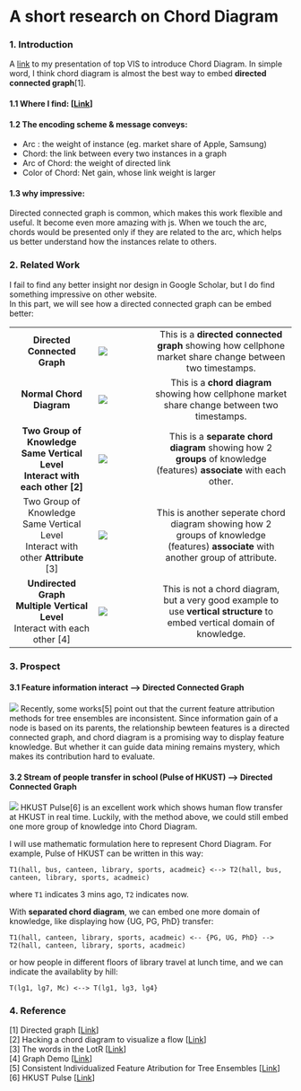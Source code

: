 # A short research on Chord Diagram

### 1. Introduction
A [link](https://sysu-zjw.github.io/5005TopVIS/) to my presentation of top VIS to introduce Chord Diagram. 
In simple word, I think chord diagram is almost the best way to embed **directed connected graph**[1]. 
#### 1.1 Where I find: [[Link](https://www.visualcinnamon.com/portfolio/phone-brand-switching)]
#### 1.2 The encoding scheme  & message conveys:
- Arc : the weight of instance (eg. market share of Apple, Samsung) 
- Chord: the link between every two instances in a graph
- Arc of Chord: the weight of directed link
- Color of Chord: Net gain, whose link weight is larger

#### 1.3 why impressive:
Directed connected graph is common, which makes this work flexible and useful. It become even more amazing with js. When we touch the arc, chords would be presented only if they are related to the arc, which helps us better understand how the instances relate to others.

### 2. Related Work
I fail to find any better insight nor design in Google Scholar, but I do find something impressive on other website. \
In this part, we will see how a directed connected graph can be embed better:

<table border=0 >
        <tr>
            <td width="30%" align="middle" valign="middle">
                <b> Directed Connected Graph </b>
            </td>
            <td width="20%"> <img src="https://github.com/sysu-zjw/MSBD-2018Fall/blob/master/img/5005Eassy/5005E1.png">
            </td>
            <td width="50%" align="middle" valign="middle">
                This is a <b>directed connected graph</b> showing how cellphone market share change between two timestamps.
            </td>
        </tr>
        <tr>
            <td width="30%" align="middle" valign="middle">
                <b> Normal Chord Diagram </b>
            </td>
            <td width="20%"> 
                <a href="https://sysu-zjw.github.io/5005TopVIS/">
                <img src="https://github.com/sysu-zjw/MSBD-2018Fall/blob/master/img/5005Pre.png">
            </td>
            <td width="50%" align="middle" valign="middle">
                This is a <b>chord diagram</b> showing how cellphone market share change between two timestamps.
            </td>
        </tr>
        <tr>
            <td  width="30%" align="middle" valign="middle">  
                <b> Two Group of Knowledge </b>   <br /> 
                <b> Same Vertical Level </b>   <br />
                <b> Interact with each other [2] </b>   <br />  
            </td>
            <td width="20%"> <a href="https://www2.deloitte.com/nl/nl/pages/deloitte-analytics/articles/onderwijs-resultaten-2015-state-of-the-state.html"> <img src="https://github.com/sysu-zjw/MSBD-2018Fall/blob/master/img/5005Eassy/5005E2.png">
            </td>
        <td width="50%" align="middle" valign="middle">
                This is a <b>separate chord diagram</b>  showing how 2 <b>groups</b> of knowledge (features) <b>associate</b> with each other.
            </td>
        </tr>
        <tr>
            <td  width="30%" align="middle" valign="middle">  
                Two Group of Knowledge   <br /> 
                Same Vertical Level   <br />
                Interact with other <b>Attribute</b> [3]   <br />  
            </td>
            <td width="20%"> <a href="https://www.visualcinnamon.com/portfolio/words-lord-of-the-rings"> 
            <img src="https://github.com/sysu-zjw/MSBD-2018Fall/blob/master/img/5005Eassy/5005E3.png">
            </td>
            <td width="50%" align="middle" valign="middle">
                This is another seperate chord diagram showing how 2 groups of knowledge (features) <b>associate</b> with another group of attribute.
            </td>
        </tr>
        <tr>
            <td  width="30%" align="middle" valign="middle">  
                <b> Undirected Graph </b>   <br /> 
                <b> Multiple Vertical Level </b>   <br />
                 Interact with each other [4]  <br />  
            </td>
            <td width="20%"> <a href="http://vis.cse.ust.hk/demos/ust/"> 
            <img src="https://github.com/sysu-zjw/MSBD-2018Fall/blob/master/img/5005Eassy/5005E4.png">
            </td>
            <td width="50%" align="middle" valign="middle">
                This is not a chord diagram, but a very good example to use <b>vertical structure</b> to embed vertical domain of knowledge.
            </td>
        </tr>
</table>

### 3. Prospect
#### 3.1 Feature information interact --> Directed Connected Graph
<img src="https://github.com/sysu-zjw/MSBD-2018Fall/blob/master/img/5005Eassy/5005E5.png">
Recently, some works[5] point out that the current feature attribution methods for tree ensembles are inconsistent. Since information gain of a node is based on its parents, the relationship bewteen features is a directed connected graph, and chord diagram is a promising way to display feature knowledge. But whether it can guide data mining remains mystery, which makes its contribution hard to evaluate. 

#### 3.2 Stream of people transfer in school (Pulse of HKUST) --> Directed Connected Graph
<img src="https://github.com/sysu-zjw/MSBD-2018Fall/blob/master/img/5005Eassy/5005E6.png">
HKUST Pulse[6] is an excellent work which shows human flow transfer at HKUST in real time. Luckily, with the method above, we could still embed one more group of knowledge into Chord Diagram.<br/>

I will use mathematic formulation here to represent Chord Diagram. For example, Pulse of HKUST can be written in this way: <br/>

`T1(hall, bus, canteen, library, sports, acadmeic} <--> T2(hall, bus, canteen, library, sports, acadmeic)`  <br/>

where `T1` indicates 3 mins ago, `T2` indicates now.<br/>

With <b>separated chord diagram</b>, we can embed one more domain of knowledge, like displaying how {UG, PG, PhD} transfer: <br/>

`T1(hall, canteen, library, sports, acadmeic) <-- {PG, UG, PhD} --> T2(hall, canteen, library, sports, acadmeic)`  <br/>

or how people in different floors of library travel at lunch time, and we can indicate the availablity by hill:<br/>

`T(lg1, lg7, Mc) <--> T(lg1, lg3, lg4} `  <br/>




### 4. Reference
[1] Directed graph [[Link](https://en.wikipedia.org/wiki/Directed_graph)]\
[2] Hacking a chord diagram to visualize a flow [[Link](https://www.visualcinnamon.com/2015/08/stretched-chord.html)]\
[3] The words in the LotR [[Link](https://www.visualcinnamon.com/portfolio/words-lord-of-the-rings)]\
[4] Graph Demo [[Link](http://vis.cse.ust.hk/demos/ust/)]\
[5] Consistent Individualized Feature Atribution for Tree Ensembles [[Link](https://arxiv.org/pdf/1802.03888.pdf)]\
[6] HKUST Pulse [[Link](http://vis.cse.ust.hk/groups/pulse/)]
